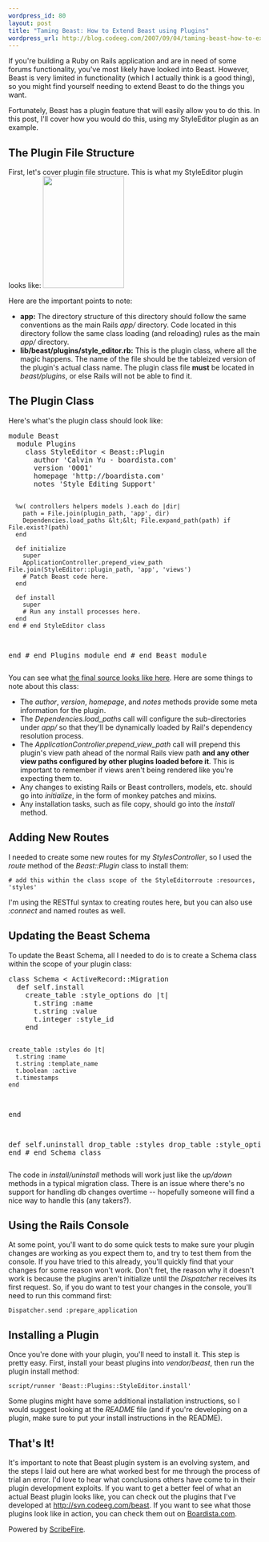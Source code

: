 ```yaml
--- 
wordpress_id: 80
layout: post
title: "Taming Beast: How to Extend Beast using Plugins"
wordpress_url: http://blog.codeeg.com/2007/09/04/taming-beast-how-to-extend-beast-using-plugins/
---
```

If you're building a Ruby on Rails application and are in need of some forums functionality, you've most likely have looked into Beast.  However, Beast is very limited in functionality (which I actually think is a good thing), so you might find yourself needing to extend Beast to do the things you want.

Fortunately, Beast has a plugin feature that will easily allow you to do this.  In this post, I'll cover how you would do this, using my StyleEditor plugin as an example.
<h2>The Plugin File Structure</h2>
First, let's cover plugin file structure.  This is what my StyleEditor plugin looks like:

<img class="alignnone size-full wp-image-112" src="http://blog2.codeeg.com/wp-content/uploads/2008/06/beast_plugin_dir_structure.png" alt="" width="162" height="223" />

Here are the important points to note:
<ul>
	<li><strong>app:</strong> The directory structure of this directory should follow the same conventions as the main Rails <em>app/</em> directory.  Code located in this directory follow the same class loading (and reloading) rules as the main <em>app/</em> directory.</li>
	<li><strong>lib/beast/plugins/style_editor.rb:</strong> This is the plugin class, where all the magic happens.  The name of the file should be the tableized version of the plugin's actual class name.  The plugin class file <strong>must</strong> be located in <em>beast/plugins</em>, or else Rails will not be able to find it.</li>
</ul>
<h2>The Plugin Class</h2>
Here's what's the plugin class should look like:
<pre>module Beast
  module Plugins
    class StyleEditor &lt; Beast::Plugin
      author 'Calvin Yu - boardista.com'
      version '0001'
      homepage 'http://boardista.com'
      notes 'Style Editing Support'

      %w( controllers helpers models ).each do |dir|
        path = File.join(plugin_path, 'app', dir)
        Dependencies.load_paths &lt;&lt; File.expand_path(path) if File.exist?(path)
      end

      def initialize
        super
        ApplicationController.prepend_view_path File.join(StyleEditor::plugin_path, 'app', 'views')
        # Patch Beast code here.
      end

      def install
        super
        # Run any install processes here.
      end
    end # end StyleEditor class
  end # end Plugins module
end # end Beast module</pre>
You can see what <a href="http://svn.codeeg.com/beast/style_editor/lib/beast/plugins/style_editor.rb">the final source looks like here</a>.  Here are some things to note about this class:
<ul>
	<li>The <em>author</em>, <em>version</em>, <em>homepage</em>, and <em>notes</em> methods provide some meta information for the plugin.</li>
	<li>The <em>Dependencies.load_paths</em> call will configure the sub-directories under <em>app/</em> so that they'll be dynamically loaded by Rail's dependency resolution process.</li>
	<li>The <em>ApplicationController.prepend_view_path</em> call will prepend this plugin's view path ahead of the normal Rails view path <strong>and any other view paths configured by other plugins loaded before it</strong>.  This is important to remember if views aren't being rendered like you're expecting them to.</li>
	<li>Any changes to existing Rails or Beast controllers, models, etc. should go into <em>initialize</em>, in the form of monkey patches and mixins.</li>
	<li>Any installation tasks, such as file copy, should go into the <em>install</em> method.</li>
</ul>
<h2>Adding New Routes</h2>
I needed to create some new routes for my <em>StylesController</em>, so I used the <em>route</em> method of the <em>Beast::Plugin</em> class to install them:
<pre><code># add this within the class scope of the StyleEditorroute :resources, 'styles'</code></pre>
I'm using the RESTful syntax to creating routes here, but you can also use <em>:connect</em> and named routes as well.
<h2>Updating the Beast Schema</h2>
To update the Beast Schema, all I needed to do is to create a Schema class within the scope of your plugin class:
<code> </code>
<pre>class Schema &lt; ActiveRecord::Migration
  def self.install
    create_table :style_options do |t|
      t.string :name
      t.string :value
      t.integer :style_id
    end

    create_table :styles do |t|
      t.string :name
      t.string :template_name
      t.boolean :active
      t.timestamps
    end
  end

  def self.uninstall
    drop_table :styles
    drop_table :style_options
  end
end # end Schema class</pre>
The code in <em>install/uninstall</em> methods will work just like the <em>up/down</em> methods in a typical migration class.  There is an issue where there's no support for handling db changes overtime -- hopefully someone will find a nice way to handle this (any takers?).
<h2>Using the Rails Console</h2>
At some point, you'll want to do some quick tests to make sure your plugin changes are working as you expect them to, and try to test them from the console.  If you have tried to this already, you'll quickly find that your changes for some reason won't work.  Don't fret, the reason why it doesn't work is because the plugins aren't initialize until the <em>Dispatcher</em> receives its first request.  So, if you do want to test your changes in the console, you'll need to run this command first:
<pre><code>Dispatcher.send :prepare_application</code></pre>
<h2>Installing a Plugin</h2>
Once you're done with your plugin, you'll need to install it.  This step is pretty easy.  First, install your beast plugins into <em>vendor/beast</em>, then run the plugin install method:

<code>script/runner 'Beast::Plugins::StyleEditor.install'</code>

Some plugins might have some additional installation instructions, so I would suggest looking at the <em>README</em> file (and if you're developing on a plugin, make sure to put your install instructions in the README).
<h2>That's It!</h2>
It's important to note that Beast plugin system is an evolving system, and the steps I laid out here are what worked best for me through the process of trial an error.  I'd love to hear what conclusions others have come to in their plugin development exploits.  If you want to get a better feel of what an actual Beast plugin looks like, you can check out the plugins that I've developed at <a href="http://svn.codeeg.com/beast">http://svn.codeeg.com/beast</a>.  If you want to see what those plugins look like in action, you can check them out on <a href="http://boardista.com">Boardista.com</a>.
<p class="poweredbyperformancing">Powered by <a href="http://scribefire.com/">ScribeFire</a>.</p>
